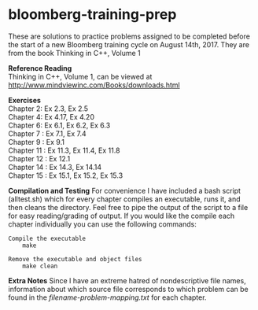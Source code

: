 # bloomberg-training-prep
These are solutions to practice problems assigned to be completed before the start of a new Bloomberg training cycle on August 14th, 2017.
They are from the book Thinking in C++, Volume 1

__Reference Reading__  
Thinking in C++, Volume 1, can be viewed at  
http://www.mindviewinc.com/Books/downloads.html  

__Exercises__  
Chapter 2: Ex 2.3, Ex 2.5  
Chapter 4: Ex 4.17, Ex 4.20  
Chapter 6: Ex 6.1, Ex 6.2, Ex 6.3  
Chapter 7 : Ex 7.1, Ex 7.4  
Chapter 9 : Ex 9.1  
Chapter 11 : Ex 11.3, Ex 11.4, Ex 11.8  
Chapter 12 : Ex 12.1  
Chapter 14 : Ex 14.3, Ex 14.14  
Chapter 15 : Ex 15.1, Ex 15.2, Ex 15.3  

__Compilation and Testing__
For convenience I have included a bash script (alltest.sh) which for every chapter compiles an executable, runs it, and then cleans the
directory. Feel free to pipe the output of the script to a file for easy reading/grading of output. If you would like the compile each
chapter individually you can use the following commands:

    Compile the executable
        make

    Remove the executable and object files
        make clean

__Extra Notes__
Since I have an extreme hatred of nondescriptive file names, information about which source file corresponds to which problem can be found
in the _filename-problem-mapping.txt_ for each chapter.
